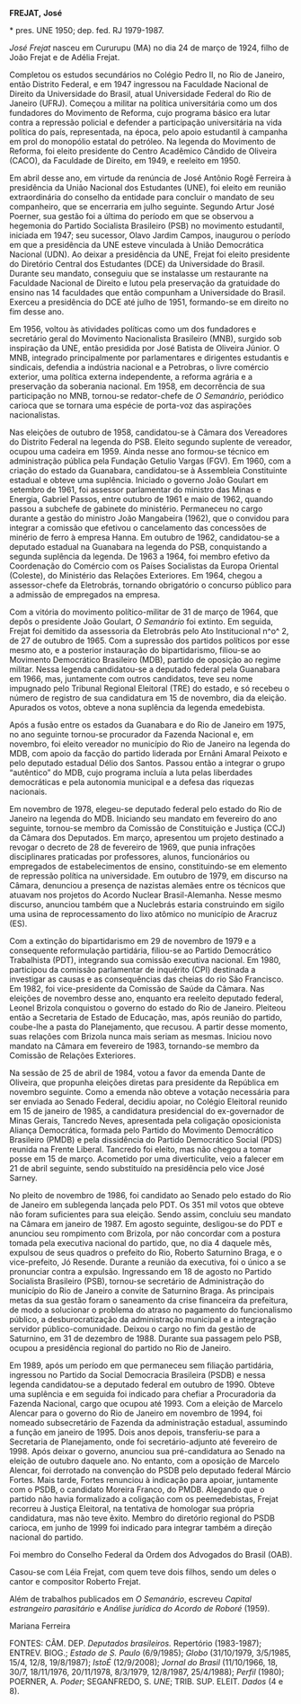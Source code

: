 **FREJAT,** **José**

\* pres. UNE 1950; dep. fed. RJ 1979-1987.

*José Frejat* nasceu em Cururupu (MA) no dia 24 de março de 1924, filho
de João Frejat e de Adélia Frejat.

Completou os estudos secundários no Colégio Pedro II, no Rio de Janeiro,
então Distrito Federal, e em 1947 ingressou na Faculdade Nacional de
Direito da Universidade do Brasil, atual Universidade Federal do Rio de
Janeiro (UFRJ). Começou a militar na política universitária como um dos
fundadores do Movimento de Reforma, cujo programa básico era lutar
contra a repressão policial e defender a participação universitária na
vida política do país, representada, na época, pelo apoio estudantil à
campanha em prol do monopólio estatal do petróleo. Na legenda do
Movimento de Reforma, foi eleito presidente do Centro Acadêmico Cândido
de Oliveira (CACO), da Faculdade de Direito, em 1949, e reeleito em
1950.

Em abril desse ano, em virtude da renúncia de José Antônio Rogê Ferreira
à presidência da União Nacional dos Estudantes (UNE), foi eleito em
reunião extraordinária do conselho da entidade para concluir o mandato
de seu companheiro, que se encerraria em julho seguinte. Segundo Artur
José Poerner, sua gestão foi a última do período em que se observou a
hegemonia do Partido Socialista Brasileiro (PSB) no movimento
estudantil, iniciada em 1947; seu sucessor, Olavo Jardim Campos,
inaugurou o período em que a presidência da UNE esteve vinculada à União
Democrática Nacional (UDN). Ao deixar a presidência da UNE, Frejat foi
eleito presidente do Diretório Central dos Estudantes (DCE) da
Universidade do Brasil. Durante seu mandato, conseguiu que se instalasse
um restaurante na Faculdade Nacional de Direito e lutou pela preservação
da gratuidade do ensino nas 14 faculdades que então compunham a
Universidade do Brasil. Exerceu a presidência do DCE até julho de 1951,
formando-se em direito no fim desse ano.

Em 1956, voltou às atividades políticas como um dos fundadores e
secretário geral do Movimento Nacionalista Brasileiro (MNB), surgido sob
inspiração da UNE, então presidida por José Batista de Oliveira Júnior.
O MNB, integrado principalmente por parlamentares e dirigentes
estudantis e sindicais, defendia a indústria nacional e a Petrobras, o
livre comércio exterior, uma política externa independente, a reforma
agrária e a preservação da soberania nacional. Em 1958, em decorrência
de sua participação no MNB, tornou-se redator-chefe de *O Semanário*,
periódico carioca que se tornara uma espécie de porta-voz das aspirações
nacionalistas.

Nas eleições de outubro de 1958, candidatou-se à Câmara dos Vereadores
do Distrito Federal na legenda do PSB. Eleito segundo suplente de
vereador, ocupou uma cadeira em 1959. Ainda nesse ano formou-se técnico
em administração pública pela Fundação Getulio Vargas (FGV). Em 1960,
com a criação do estado da Guanabara, candidatou-se à Assembleia
Constituinte estadual e obteve uma suplência. Iniciado o governo João
Goulart em setembro de 1961, foi assessor parlamentar do ministro das
Minas e Energia, Gabriel Passos, entre outubro de 1961 e maio de 1962,
quando passou a subchefe de gabinete do ministério. Permaneceu no cargo
durante a gestão do ministro João Mangabeira (1962), que o convidou para
integrar a comissão que efetivou o cancelamento das concessões de
minério de ferro à empresa Hanna. Em outubro de 1962, candidatou-se a
deputado estadual na Guanabara na legenda do PSB, conquistando a segunda
suplência da legenda. De 1963 a 1964, foi membro efetivo da Coordenação
do Comércio com os Países Socialistas da Europa Oriental (Coleste), do
Ministério das Relações Exteriores. Em 1964, chegou a assessor-chefe da
Eletrobrás, tornando obrigatório o concurso público para a admissão de
empregados na empresa.

Com a vitória do movimento político-militar de 31 de março de 1964, que
depôs o presidente João Goulart, *O Semanário* foi extinto. Em seguida,
Frejat foi demitido da assessoria da Eletrobrás pelo Ato Institucional
n^o^ 2, de 27 de outubro de 1965. Com a supressão dos partidos políticos
por esse mesmo ato, e a posterior instauração do bipartidarismo,
filiou-se ao Movimento Democrático Brasileiro (MDB), partido de oposição
ao regime militar. Nessa legenda candidatou-se a deputado federal pela
Guanabara em 1966, mas, juntamente com outros candidatos, teve seu nome
impugnado pelo Tribunal Regional Eleitoral (TRE) do estado, e só recebeu
o número de registro de sua candidatura em 15 de novembro, dia da
eleição. Apurados os votos, obteve a nona suplência da legenda
emedebista.

Após a fusão entre os estados da Guanabara e do Rio de Janeiro em 1975,
no ano seguinte tornou-se procurador da Fazenda Nacional e, em novembro,
foi eleito vereador no município do Rio de Janeiro na legenda do MDB,
com apoio da facção do partido liderada por Ernâni Amaral Peixoto e pelo
deputado estadual Délio dos Santos. Passou então a integrar o grupo
“autêntico” do MDB, cujo programa incluía a luta pelas liberdades
democráticas e pela autonomia municipal e a defesa das riquezas
nacionais.

Em novembro de 1978, elegeu-se deputado federal pelo estado do Rio de
Janeiro na legenda do MDB. Iniciando seu mandato em fevereiro do ano
seguinte, tornou-se membro da Comissão de Constituição e Justiça (CCJ)
da Câmara dos Deputados. Em março, apresentou um projeto destinado a
revogar o decreto de 28 de fevereiro de 1969, que punia infrações
disciplinares praticadas por professores, alunos, funcionários ou
empregados de estabelecimentos de ensino, constituindo-se em elemento de
repressão política na universidade. Em outubro de 1979, em discurso na
Câmara, denunciou a presença de nazistas alemães entre os técnicos que
atuavam nos projetos do Acordo Nuclear Brasil-Alemanha. Nesse mesmo
discurso, anunciou também que a Nuclebrás estaria construindo em sigilo
uma usina de reprocessamento do lixo atômico no município de Aracruz
(ES).

Com a extinção do bipartidarismo em 29 de novembro de 1979 e a
consequente reformulação partidária, filiou-se ao Partido Democrático
Trabalhista (PDT), integrando sua comissão executiva nacional. Em 1980,
participou da comissão parlamentar de inquérito (CPI) destinada a
investigar as causas e as consequências das cheias do rio São Francisco.
Em 1982, foi vice-presidente da Comissão de Saúde da Câmara. Nas
eleições de novembro desse ano, enquanto era reeleito deputado federal,
Leonel Brizola conquistou o governo do estado do Rio de Janeiro.
Pleiteou então a Secretaria de Estado de Educação, mas, após reunião do
partido, coube-lhe a pasta do Planejamento, que recusou. A partir desse
momento, suas relações com Brizola nunca mais seriam as mesmas. Iniciou
novo mandato na Câmara em fevereiro de 1983, tornando-se membro da
Comissão de Relações Exteriores.

Na sessão de 25 de abril de 1984, votou a favor da emenda Dante de
Oliveira, que propunha eleições diretas para presidente da República em
novembro seguinte. Como a emenda não obteve a votação necessária para
ser enviada ao Senado Federal, decidiu apoiar, no Colégio Eleitoral
reunido em 15 de janeiro de 1985, a candidatura presidencial do
ex-governador de Minas Gerais, Tancredo Neves, apresentada pela
coligação oposicionista Aliança Democrática, formada pelo Partido do
Movimento Democrático Brasileiro (PMDB) e pela dissidência do Partido
Democrático Social (PDS) reunida na Frente Liberal. Tancredo foi eleito,
mas não chegou a tomar posse em 15 de março. Acometido por uma
diverticulite, veio a falecer em 21 de abril seguinte, sendo substituído
na presidência pelo vice José Sarney.

No pleito de novembro de 1986, foi candidato ao Senado pelo estado do
Rio de Janeiro em sublegenda lançada pelo PDT. Os 351 mil votos que
obteve não foram suficientes para sua eleição. Sendo assim, concluiu seu
mandato na Câmara em janeiro de 1987. Em agosto seguinte, desligou-se do
PDT e anunciou seu rompimento com Brizola, por não concordar com a
postura tomada pela executiva nacional do partido, que, no dia 4 daquele
mês, expulsou de seus quadros o prefeito do Rio, Roberto Saturnino
Braga, e o vice-prefeito, Jó Resende. Durante a reunião da executiva,
foi o único a se pronunciar contra a expulsão. Ingressando em 18 de
agosto no Partido Socialista Brasileiro (PSB), tornou-se secretário de
Administração do município do Rio de Janeiro a convite de Saturnino
Braga. As principais metas da sua gestão foram o saneamento da crise
financeira da prefeitura, de modo a solucionar o problema do atraso no
pagamento do funcionalismo público, a desburocratização da administração
municipal e a integração servidor público-comunidade. Deixou o cargo no
fim da gestão de Saturnino, em 31 de dezembro de 1988. Durante sua
passagem pelo PSB, ocupou a presidência regional do partido no Rio de
Janeiro.

Em 1989, após um período em que permaneceu sem filiação partidária,
ingressou no Partido da Social Democracia Brasileira (PSDB) e nessa
legenda candidatou-se a deputado federal em outubro de 1990. Obteve uma
suplência e em seguida foi indicado para chefiar a Procuradoria da
Fazenda Nacional, cargo que ocupou até 1993. Com a eleição de Marcelo
Alencar para o governo do Rio de Janeiro em novembro de 1994, foi
nomeado subsecretário de Fazenda da administração estadual, assumindo a
função em janeiro de 1995. Dois anos depois, transferiu-se para a
Secretaria de Planejamento, onde foi secretário-adjunto até fevereiro de
1998. Após deixar o governo, anunciou sua pré-candidatura ao Senado na
eleição de outubro daquele ano. No entanto, com a oposição de Marcelo
Alencar, foi derrotado na convenção do PSDB pelo deputado federal Márcio
Fortes. Mais tarde, Fortes renunciou à indicação para apoiar, juntamente
com o PSDB, o candidato Moreira Franco, do PMDB. Alegando que o partido
não havia formalizado a coligação com os peemedebistas, Frejat recorreu
à Justiça Eleitoral, na tentativa de homologar sua própria candidatura,
mas não teve êxito. Membro do diretório regional do PSDB carioca, em
junho de 1999 foi indicado para integrar também a direção nacional do
partido.

Foi membro do Conselho Federal da Ordem dos Advogados do Brasil (OAB).

Casou-se com Léia Frejat, com quem teve dois filhos, sendo um deles o
cantor e compositor Roberto Frejat.

Além de trabalhos publicados em *O Semanário*, escreveu *Capital
estrangeiro parasitário* e *Análise jurídica do Acordo de Roboré*
(1959).

Mariana Ferreira

FONTES: CÂM. DEP. *Deputados brasileiros.* Repertório (1983-1987);
ENTREV. BIOG.; *Estado de S. Paulo* (6/9/1985); *Globo* (31/10/1979,
3/5/1985, 15/4, 12/8, 19/8/1987); *IstoÉ* (12/9/2008); *Jornal do
Brasil* (11/10/1966, 18, 30/7, 18/11/1976, 20/11/1978, 8/3/1979,
12/8/1987, 25/4/1988); *Perfil* (1980); POERNER, A. *Poder*; SEGANFREDO,
S. *UNE*; TRIB. SUP. ELEIT. *Dados* (4 e 8).

